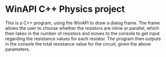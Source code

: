 # WinAPI C++ Physics project

This is a C++ program, using the WinAPI to draw a dialog frame.
The frame allows the user to choose whether the resistors are inline or parallel, which then takes in the number of resistors and moves to the console to get input regarding the resistance values for each resistor.
The program then outputs in the console the total resistance value for the circuit, given the above parameters.
